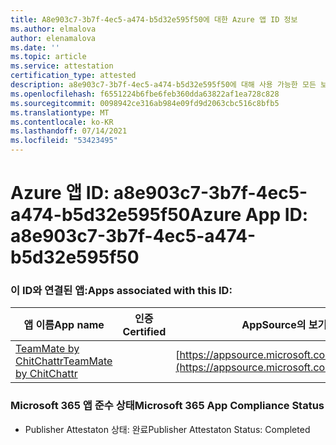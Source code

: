 ```yaml
---
title: A8e903c7-3b7f-4ec5-a474-b5d32e595f50에 대한 Azure 앱 ID 정보
ms.author: elmalova
author: elenamalova
ms.date: ''
ms.topic: article
ms.service: attestation
certification_type: attested
description: a8e903c7-3b7f-4ec5-a474-b5d32e595f50에 대해 사용 가능한 모든 보안 및 규정 준수 정보입니다.
ms.openlocfilehash: f6551224b6fbe6feb360dda63822af1ea728c828
ms.sourcegitcommit: 0098942ce316ab984e09fd9d2063cbc516c8bfb5
ms.translationtype: MT
ms.contentlocale: ko-KR
ms.lasthandoff: 07/14/2021
ms.locfileid: "53423495"
---
```

# <a name="azure-app-id-a8e903c7-3b7f-4ec5-a474-b5d32e595f50"></a><span data-ttu-id="e672e-103">Azure 앱 ID: a8e903c7-3b7f-4ec5-a474-b5d32e595f50</span><span class="sxs-lookup"><span data-stu-id="e672e-103">Azure App ID: a8e903c7-3b7f-4ec5-a474-b5d32e595f50</span></span>


### <a name="apps-associated-with-this-id"></a><span data-ttu-id="e672e-104">이 ID와 연결된 앱:</span><span class="sxs-lookup"><span data-stu-id="e672e-104">Apps associated with this ID:</span></span>
| <span data-ttu-id="e672e-105">**앱 이름**</span><span class="sxs-lookup"><span data-stu-id="e672e-105">**App name**</span></span> | <span data-ttu-id="e672e-106">**인증**</span><span class="sxs-lookup"><span data-stu-id="e672e-106">**Certified**</span></span> | <span data-ttu-id="e672e-107">**AppSource의 보기**</span><span class="sxs-lookup"><span data-stu-id="e672e-107">**View in AppSource**</span></span> |
|-|-|-|
| [<span data-ttu-id="e672e-108">TeamMate by ChitChattr</span><span class="sxs-lookup"><span data-stu-id="e672e-108">TeamMate by ChitChattr</span></span>](https://docs.microsoft.com/en-us/microsoft-365-app-certification/forward/WA200002530) |  | [https://appsource.microsoft.com/product/office/WA200002530](https://appsource.microsoft.com/product/office/WA200002530) |

### <a name="microsoft-365-app-compliance-status"></a><span data-ttu-id="e672e-109">Microsoft 365 앱 준수 상태</span><span class="sxs-lookup"><span data-stu-id="e672e-109">Microsoft 365 App Compliance Status</span></span>
- <span data-ttu-id="e672e-110">Publisher Attestaton 상태: 완료</span><span class="sxs-lookup"><span data-stu-id="e672e-110">Publisher Attestaton Status: Completed</span></span>
